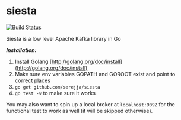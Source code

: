 # siesta
[![Build Status](https://travis-ci.org/serejja/siesta.svg?branch=master)](https://travis-ci.org/serejja/siesta)

Siesta is a low level Apache Kafka library in Go

***Installation:***

1. Install Golang [http://golang.org/doc/install](http://golang.org/doc/install)
2. Make sure env variables GOPATH and GOROOT exist and point to correct places
3. `go get github.com/serejja/siesta`
4. `go test -v` to make sure it works

You may also want to spin up a local broker at `localhost:9092` for the functional test to work as well (it will be skipped otherwise).